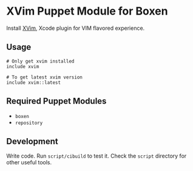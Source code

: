 # XVim Puppet Module for Boxen

<!---
[![Build Status](https://travis-ci.org/boxen/puppet-homebrew.png?branch=master)](https://travis-ci.org/boxen/puppet-homebrew)
-->

Install [XVim](https://github.com/JugglerShu/XVim), Xcode plugin for VIM flavored experience.

## Usage

```puppet
# Only get xvim installed
include xvim

# To get latest xvim version
include xvim::latest
```

## Required Puppet Modules

* `boxen`
* `repository`

## Development

Write code. Run `script/cibuild` to test it. Check the `script`
directory for other useful tools.
